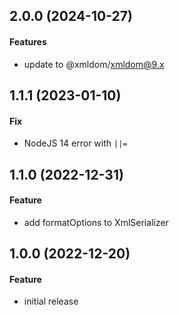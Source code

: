## 2.0.0 (2024-10-27)

#### Features

- update to @xmldom/xmldom@9.x


## 1.1.1 (2023-01-10)

#### Fix

- NodeJS 14 error with `||=`


## 1.1.0 (2022-12-31)

#### Feature

- add formatOptions to XmlSerializer


## 1.0.0 (2022-12-20)

#### Feature

- initial release
